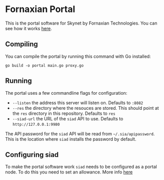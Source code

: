 # Fornaxian Portal

This is the portal software for Skynet by Fornaxian Technologies. You can see
how it works [here](https://skydrain.net/).

## Compiling

You can compile the portal by running this command with Go installed:

```
go build -o portal main.go proxy.go
```

## Running

The portal uses a few commandline flags for configuration:

 * `--listen` the address this server will listen on. Defaults to `:8082`
 * `--res` the directory where the resouces are stored. This should point at the
   `res` directory in this repository. Defaults to `res`
 * `--siad-url` the URL of the `siad` API to use. Defaults to `http://127.0.0.1:9980`

The API password for the `siad` API will be read from `~/.sia/apipassword`. This
is the location where `siad` installs the password by default.

## Configuring siad

To make the portal software work `siad` needs to be configured as a portal node.
To do this you need to set an allowance. More info
[here](https://support.sia.tech/article/thvymhf1ff-about-renting)

